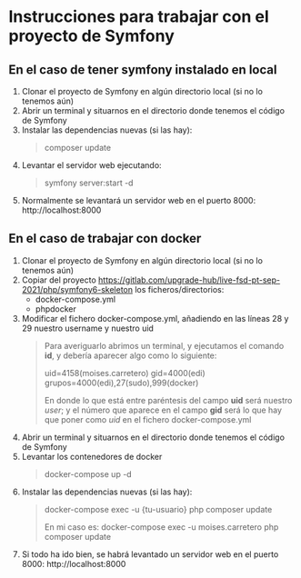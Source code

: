 # Instrucciones para trabajar con el proyecto de Symfony

## En el caso de tener symfony instalado en local

1. Clonar el proyecto de Symfony en algún directorio local (si no lo tenemos aún)
2. Abrir un terminal y situarnos en el directorio donde tenemos el código de Symfony
4. Instalar las dependencias nuevas (si las hay):
    > composer update
3. Levantar el servidor web ejecutando: 
    > symfony server:start -d
4. Normalmente se levantará un servidor web en el puerto 8000: http://localhost:8000

## En el caso de trabajar con docker

1. Clonar el proyecto de Symfony en algún directorio local (si no lo tenemos aún)
2. Copiar del proyecto https://gitlab.com/upgrade-hub/live-fsd-pt-sep-2021/php/symfony6-skeleton los ficheros/directorios:
    - docker-compose.yml
    - phpdocker
3. Modificar el fichero docker-compose.yml, añadiendo en las líneas 28 y 29 nuestro username y nuestro uid
    > Para averiguarlo abrimos un terminal, y ejecutamos el comando **id**, y debería aparecer algo como lo siguiente:
    > 
    > uid=4158(moises.carretero) gid=4000(edi) grupos=4000(edi),27(sudo),999(docker)
    > 
    > En donde lo que está entre paréntesis del campo **uid** será nuestro *user*; y el número que aparece en el campo **gid** será lo que hay que poner como *uid* en el fichero docker-compose.yml
4. Abrir un terminal y situarnos en el directorio donde tenemos el código de Symfony
5. Levantar los contenedores de docker
    > docker-compose up -d
6. Instalar las dependencias nuevas (si las hay):
    > docker-compose exec -u {tu-usuario} php composer update
    > 
    > En mi caso es: docker-compose exec -u moises.carretero php composer update
7. Si todo ha ido bien, se habrá levantado un servidor web en el puerto 8000: http://localhost:8000
